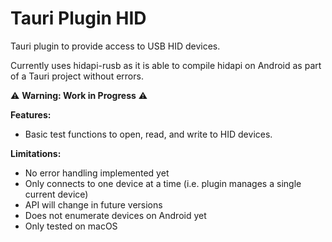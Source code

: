 # Tauri Plugin HID

Tauri plugin to provide access to USB HID devices.

Currently uses hidapi-rusb as it is able to compile hidapi on Android as part of a Tauri project without errors.

⚠️ **Warning: Work in Progress** ⚠️

**Features:**

*   Basic test functions to open, read, and write to HID devices.

**Limitations:**

*   No error handling implemented yet
*   Only connects to one device at a time (i.e. plugin manages a single current device)
*   API will change in future versions
*   Does not enumerate devices on Android yet
*   Only tested on macOS